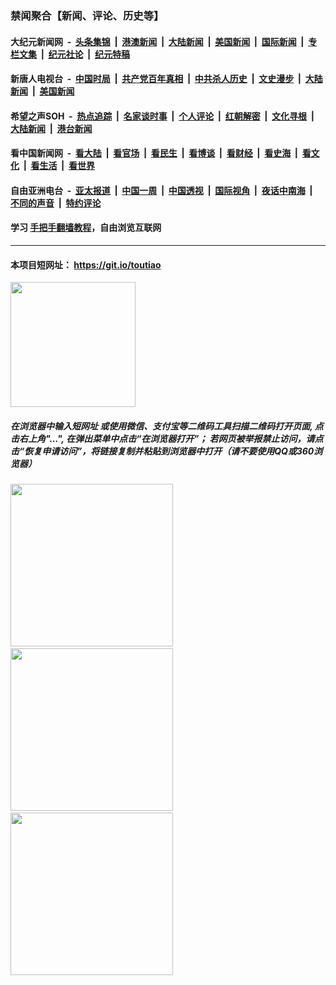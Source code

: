 ### 禁闻聚合【新闻、评论、历史等】

#### 大纪元新闻网 &nbsp;-&nbsp; [头条集锦](indexes/E头条集锦.md?t=02151802) &nbsp;|&nbsp; [港澳新闻](indexes/E港澳新闻.md?t=02151802)  &nbsp;|&nbsp; [大陆新闻](indexes/E大陆新闻.md?t=02151802) &nbsp;|&nbsp; [美国新闻](indexes/E美国新闻.md?t=02151802) &nbsp;|&nbsp; [国际新闻](indexes/E国际新闻.md?t=02151802) &nbsp;|&nbsp; [专栏文集](indexes/E专栏文集.md?t=02151802) &nbsp;|&nbsp; [纪元社论](indexes/E纪元社论.md?t=02151802) &nbsp;|&nbsp; [纪元特稿](indexes/E纪元特稿.md?t=02151802) 

#### 新唐人电视台 &nbsp;-&nbsp; [中国时局](indexes/N中国时局.md?t=02151802) &nbsp;|&nbsp; [共产党百年真相](indexes/N共产党百年真相.md?t=02151802) &nbsp;|&nbsp; [中共杀人历史](indexes/N中共杀人历史.md?t=02151802) &nbsp;|&nbsp; [文史漫步](indexes/N文史漫步.md?t=02151802) &nbsp;|&nbsp; [大陆新闻](indexes/N大陆新闻.md?t=02151802) &nbsp;|&nbsp; [美国新闻](indexes/N美国新闻.md?t=02151802)

#### 希望之声SOH &nbsp;-&nbsp; [热点追踪](indexes/H热点追踪.md?t=02151802) &nbsp;|&nbsp; [名家谈时事](indexes/H名家谈时事.md?t=02151802) &nbsp;|&nbsp; [个人评论](indexes/H个人评论.md?t=02151802)  &nbsp;|&nbsp; [红朝解密](indexes/H红朝解密.md?t=02151802) &nbsp;|&nbsp; [文化寻根](indexes/H文化寻根.md?t=02151802) &nbsp;|&nbsp; [大陆新闻](indexes/H大陆新闻.md?t=02151802) &nbsp;|&nbsp; [港台新闻](indexes/H港台新闻.md?t=02151802)

#### 看中国新闻网 &nbsp;-&nbsp; [看大陆](indexes/S看大陆.md?t=02151802) &nbsp;|&nbsp; [看官场](indexes/S看官场.md?t=02151802) &nbsp;|&nbsp; [看民生](indexes/S看民生.md?t=02151802)  &nbsp;|&nbsp; [看博谈](indexes/S看博谈.md?t=02151802) &nbsp;|&nbsp; [看财经](indexes/S看财经.md?t=02151802) &nbsp;|&nbsp; [看史海](indexes/S看史海.md?t=02151802) &nbsp;|&nbsp; [看文化](indexes/S看文化.md?t=02151802) &nbsp;|&nbsp; [看生活](indexes/S看生活.md?t=02151802) &nbsp;|&nbsp; [看世界](indexes/S看世界.md?t=02151802)

#### 自由亚洲电台 &nbsp;-&nbsp; [亚太报道](indexes/R亚太报道.md?t=02151802) &nbsp;|&nbsp; [中国一周](indexes/R中国一周.md?t=02151802) &nbsp;|&nbsp; [中国透视](indexes/R中国透视.md?t=02151802)  &nbsp;|&nbsp; [国际视角](indexes/R国际视角.md?t=02151802) &nbsp;|&nbsp; [夜话中南海](indexes/R夜话中南海.md?t=02151802) &nbsp;|&nbsp; [不同的声音](indexes/R不同的声音.md?t=02151802) &nbsp;|&nbsp; [特约评论](indexes/R特约评论.md?t=02151802)

#### 学习 [手把手翻墙教程](https://github.com/gfw-breaker/guides/wiki)，自由浏览互联网

----

#### 本项目短网址： https://git.io/toutiao
<img src="https://raw.githubusercontent.com/gfw-breaker/banned-news/master/scripts/img/qr.png" width="200px"/>  

##### 在浏览器中输入短网址 或使用微信、支付宝等二维码工具扫描二维码打开页面, 点击右上角"...", 在弹出菜单中点击“在浏览器打开”； 若网页被举报禁止访问，请点击“恢复申请访问”，将链接复制并粘贴到浏览器中打开（请不要使用QQ或360浏览器）

<img src="https://raw.githubusercontent.com/gfw-breaker/banned-news/master/scripts/img/1.png" width="260px"/> &nbsp; <img src="https://raw.githubusercontent.com/gfw-breaker/banned-news/master/scripts/img/2.png" width="260px"/> &nbsp; <img src="https://raw.githubusercontent.com/gfw-breaker/banned-news/master/scripts/img/3.png" width="260px"/>
